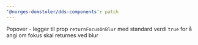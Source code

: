 ```yaml
---
'@norges-domstoler/dds-components': patch
---
```


Popover - legger til prop `returnFocusOnBlur` med standard verdi `true` for å angi om fokus skal returnes ved blur
